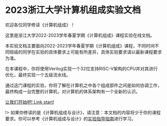 # 2023浙江大学计算机组成实验文档

欢迎各位同学修读《计算机组成》！

这里是浙江大学2022-2023学年春夏学期《计算机组成》课程实验在线文档。

本实验文档主要面向2022-2023学年春夏学期《计算机组成》课程，不同时间不同班级的同学在实验的具体要求上可能有所差异，具体实验要求请以最新课程要求为准。

在本课程中，你将使用Verilog实现一个32位支持RISC-V架构的CPU并对其进行优化，最终实现一个五级流水线。

通过这门课程的实验，你将了解在计算机之中各个组成部件之间是如何协调工作，最终构成一台完整的计算机，对计算机的体系架构有一个全新的认识。

[让我们开始吧! Link start!](/preface/)

!> 如果你修读的是《计算机组成与设计》，请注意：本文档的内容将少于你的课程要求。你可以参考《计算机组成与设计》的[实验指导指南](https://github.com/Guahao31/2023_CO)进行学习。
